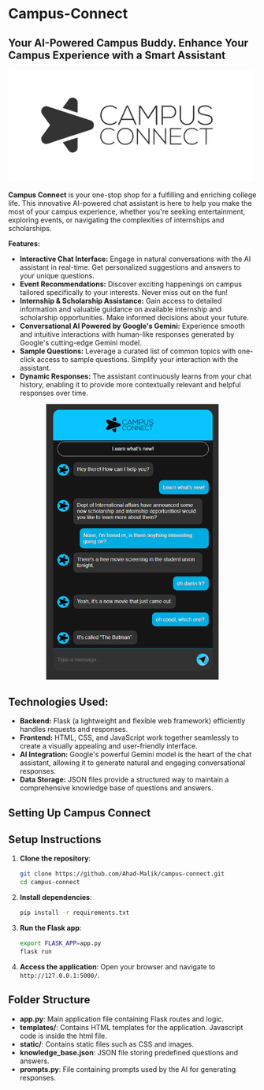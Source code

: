 # Campus-Connect

## Your AI-Powered Campus Buddy. Enhance Your Campus Experience with a Smart Assistant

<img src="static/images/logo.png" alt="Campus Connect Logo" width="500">

**Campus Connect** is your one-stop shop for a fulfilling and enriching college life. This innovative AI-powered chat assistant is here to help you make the most of your campus experience, whether you're seeking entertainment, exploring events, or navigating the complexities of internships and scholarships.

**Features:**

* **Interactive Chat Interface:** Engage in natural conversations with the AI assistant in real-time. Get personalized suggestions and answers to your unique questions.
* **Event Recommendations:** Discover exciting happenings on campus tailored specifically to your interests. Never miss out on the fun!
* **Internship & Scholarship Assistance:** Gain access to detailed information and valuable guidance on available internship and scholarship opportunities. Make informed decisions about your future.
* **Conversational AI Powered by Google's Gemini:** Experience smooth and intuitive interactions with human-like responses generated by Google's cutting-edge Gemini model.
* **Sample Questions:** Leverage a curated list of common topics with one-click access to sample questions. Simplify your interaction with the assistant.
* **Dynamic Responses:** The assistant continuously learns from your chat history, enabling it to provide more contextually relevant and helpful responses over time.

<center>
<img src="static/images/appui.png" alt="Campus Connect UI" width="350">
</center>

## Technologies Used:

* **Backend:** Flask (a lightweight and flexible web framework) efficiently handles requests and responses.
* **Frontend:** HTML, CSS, and JavaScript work together seamlessly to create a visually appealing and user-friendly interface.
* **AI Integration:** Google's powerful Gemini model is the heart of the chat assistant, allowing it to generate natural and engaging conversational responses.
* **Data Storage:** JSON files provide a structured way to maintain a comprehensive knowledge base of questions and answers.

## Setting Up Campus Connect

## Setup Instructions

1. **Clone the repository**:
    ```bash
    git clone https://github.com/Ahad-Malik/campus-connect.git
    cd campus-connect
    ```

2. **Install dependencies**:
    ```bash
    pip install -r requirements.txt
    ```

3. **Run the Flask app**:
    ```bash
    export FLASK_APP=app.py
    flask run
    ```

4. **Access the application**:
    Open your browser and navigate to `http://127.0.0.1:5000/`.

## Folder Structure

- **app.py**: Main application file containing Flask routes and logic.
- **templates/**: Contains HTML templates for the application. Javascript code is inside the html file.
- **static/**: Contains static files such as CSS and images.
- **knowledge_base.json**: JSON file storing predefined questions and answers.
- **prompts.py**: File containing prompts used by the AI for generating responses.
